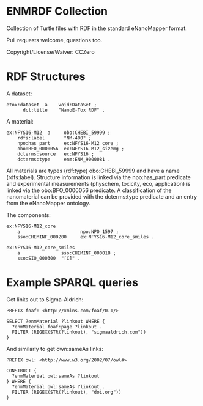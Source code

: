 ENMRDF Collection
=================

Collection of Turtle files with RDF in the standard eNanoMapper format.

Pull requests welcome, questions too.

Copyright/License/Waiver: CCZero


RDF Structures
==============

A dataset:

```turtle
etox:dataset  a    void:DataSet ;
      dct:title    "NanoE-Tox RDF" .
```

A material:

```turtle
ex:NFYS16-M12  a     obo:CHEBI_59999 ;
    rdfs:label       "NM-400" ;
    npo:has_part     ex:NFYS16-M12_core ;
    obo:BFO_0000056  ex:NFYS16-M12_sizemg ;
    dcterms:source   ex:NFYS16 ;
    dcterms:type     enm:ENM_9000081 .
```

All materials are types (rdf:type) obo:CHEBI_59999 and have a name (rdfs:label).
Structure information is linked via the npo:has_part predicate and experimental
measurements (physchem, toxicity, eco, application) is linked via the
obo:BFO_0000056 predicate. A classification of the nanomaterial can be provided
with the dcterms:type predicate and an entry from the eNanoMapper ontology.

The components:

```turtle
ex:NFYS16-M12_core
    a                      npo:NPO_1597 ;
    sso:CHEMINF_000200     ex:NFYS16-M12_core_smiles .

ex:NFYS16-M12_core_smiles
    a               sso:CHEMINF_000018 ;
    sso:SIO_000300  "[C]" .
```

Example SPARQL queries
======================

Get links out to Sigma-Aldrich:

```sparql
PREFIX foaf: <http://xmlns.com/foaf/0.1/>

SELECT ?enmMaterial ?linkout WHERE {
  ?enmMaterial foaf:page ?linkout .
  FILTER (REGEX(STR(?linkout), "sigmaaldrich.com"))
}
```

And similarly to get own:sameAs links:

```sparql
PREFIX owl: <http://www.w3.org/2002/07/owl#>

CONSTRUCT {
  ?enmMaterial owl:sameAs ?linkout
} WHERE {
  ?enmMaterial owl:sameAs ?linkout .
  FILTER (REGEX(STR(?linkout), "doi.org"))
}
```
